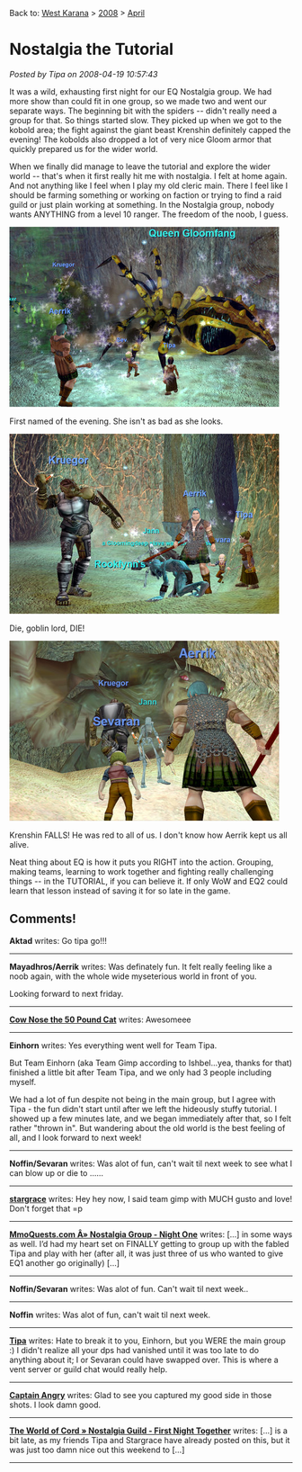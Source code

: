 Back to: [West Karana](/posts/westkarana.md) > [2008](/posts/2008/westkarana.md) > [April](./westkarana.md)
# Nostalgia the Tutorial

*Posted by Tipa on 2008-04-19 10:57:43*

It was a wild, exhausting first night for our EQ Nostalgia group. We had more show than could fit in one group, so we made two and went our separate ways. The beginning bit with the spiders -- didn't really need a group for that. So things started slow. They picked up when we got to the kobold area; the fight against the giant beast Krenshin definitely capped the evening! The kobolds also dropped a lot of very nice Gloom armor that quickly prepared us for the wider world.

When we finally did manage to leave the tutorial and explore the wider world -- that's when it first really hit me with nostalgia. I felt at home again. And not anything like I feel when I play my old cleric main. There I feel like I should be farming something or working on faction or trying to find a raid guild or just plain working at something. In the Nostalgia group, nobody wants ANYTHING from a level 10 ranger. The freedom of the noob, I guess.

![eqgame-2008-04-18-20-23-13-43.jpg](../../../uploads/2008/04/eqgame-2008-04-18-20-23-13-43.jpg)

First named of the evening. She isn't as bad as she looks.

![eqgame-2008-04-18-21-37-12-13.jpg](../../../uploads/2008/04/eqgame-2008-04-18-21-37-12-13.jpg)

Die, goblin lord, DIE!

![eqgame-2008-04-18-21-26-24-78.jpg](../../../uploads/2008/04/eqgame-2008-04-18-21-26-24-78.jpg)

Krenshin FALLS! He was red to all of us. I don't know how Aerrik kept us all alive.

Neat thing about EQ is how it puts you RIGHT into the action. Grouping, making teams, learning to work together and fighting really challenging things -- in the TUTORIAL, if you can believe it. If only WoW and EQ2 could learn that lesson instead of saving it for so late in the game.

## Comments!

**Aktad** writes: Go tipa go!!!

---

**Mayadhros/Aerrik** writes: Was definately fun. It felt really feeling like a noob again, with the whole wide myseterious world in front of you.

Looking forward to next friday.

---

**[Cow Nose the 50 Pound Cat](http://cownosethe50poundcat.blogspot.com)** writes: Awesomeee

---

**Einhorn** writes: Yes everything went well for Team Tipa.

But Team Einhorn (aka Team Gimp according to Ishbel...yea, thanks for that) finished a little bit after Team Tipa, and we only had 3 people including myself.

We had a lot of fun despite not being in the main group, but I agree with Tipa - the fun didn't start until after we left the hideously stuffy tutorial. I showed up a few minutes late, and we began immediately after that, so I felt rather "thrown in". But wandering about the old world is the best feeling of all, and I look forward to next week!

---

**Noffin/Sevaran** writes: Was alot of fun, can't wait til next week to see what I can blow up or die to ......

---

**[stargrace](http://mmoquests.com)** writes: Hey hey now, I said team gimp with MUCH gusto and love! Don't forget that =p

---

**[MmoQuests.com Â» Nostalgia Group - Night One](http://mmoquests.com/2008/04/19/nostalgia-group-night-one/)** writes: [...] in some ways as well. I’d had my heart set on FINALLY getting to group up with the fabled Tipa and play with her (after all, it was just three of us who wanted to give EQ1 another go originally) [...]

---

**Noffin/Sevaran** writes: Was alot of fun. Can't wait til next week..

---

**Noffin** writes: Was alot of fun, can't wait til next week.

---

**[Tipa](https://chasingdings.com)** writes: Hate to break it to you, Einhorn, but you WERE the main group :) I didn't realize all your dps had vanished until it was too late to do anything about it; I or Sevaran could have swapped over. This is where a vent server or guild chat would really help.

---

**[Captain Angry](http://www.captain-angry.com)** writes: Glad to see you captured my good side in those shots. I look damn good.

---

**[The World of Cord » Nostalgia Guild - First Night Together](http://blog.worldofcord.com/?p=142)** writes: [...] is a bit late, as my friends Tipa and Stargrace have already posted on this, but it was just too damn nice out this weekend to [...]

---

